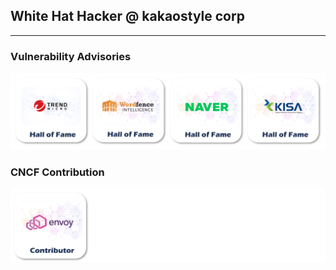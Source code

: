 ## White Hat Hacker @ kakaostyle corp
---
### Vulnerability Advisories
<img src="hall_of_fame.PNG" alt="Hall of Fame"/>

### CNCF Contribution
<img src="contributor.PNG" alt="Contributor"/>
<br/>
</div>

